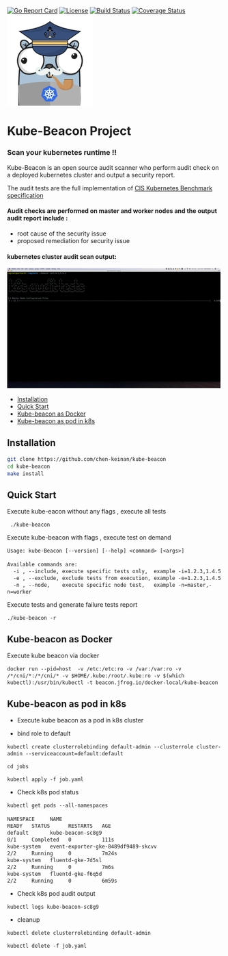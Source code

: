 [![Go Report Card](https://goreportcard.com/badge/github.com/chen-keinan/beacon)](https://goreportcard.com/report/github.com/chen-keinan/beacon)
[![License](https://img.shields.io/badge/License-Apache%202.0-blue.svg)](https://github.com/chen-keinan/beacon/blob/main/LICENSE)
[![Build Status](https://travis-ci.com/chen-keinan/kube-beacon.svg?branch=main)](https://travis-ci.com/chen-keinan/kube-beacon)
[![Coverage Status](https://coveralls.io/repos/github/chen-keinan/kube-beacon/badge.svg?branch=main)](https://coveralls.io/github/chen-keinan/kube-beacon?branch=main)
<br><img src="./pkg/images/beacon-gopher.png" width="200" alt="kube-beacon logo"><br>
# Kube-Beacon Project
###  Scan your kubernetes runtime !!
Kube-Beacon is an open source audit scanner who perform audit check on a deployed kubernetes cluster and output a security report.

The audit tests are the full implementation of [CIS Kubernetes Benchmark specification](https://www.cisecurity.org/benchmark/kubernetes/) <br>

#### Audit checks are performed  on master and worker nodes and the output audit report include :
* root cause of the security issue
* proposed remediation for security issue

#### kubernetes cluster audit scan output: 
![k8s audit](./pkg/images/beacon.gif) 

* [Installation](#installation)
* [Quick Start](#quick-start)
* [Kube-beacon as Docker](#Kube-beacon-as-Docker)
* [Kube-beacon as pod in k8s](#Kube-beacon-as-pod-in-k8s)


## Installation

```sh
git clone https://github.com/chen-keinan/kube-beacon
cd kube-beacon
make install
```


## Quick Start

Execute kube-eacon without any flags , execute all tests

```
 ./kube-beacon 

```

Execute kube-beacon  with flags , execute test on demand

```
Usage: kube-Beacon [--version] [--help] <command> [<args>]

Available commands are:
  -i , --include, execute specific tests only,  example -i=1.2.3,1.4.5
  -e , --exclude, exclude tests from execution, example -e=1.2.3,1.4.5
  -n , --node,    execute specific node test,   example -n=master,-n=worker
```

Execute tests and generate failure tests report

```
./kube-beacon -r
```

## Kube-beacon as Docker

Execute kube beacon via docker 

```
docker run --pid=host  -v /etc:/etc:ro -v /var:/var:ro -v /*/cni/*:/*/cni/* -v $HOME/.kube:/root/.kube:ro -v $(which kubectl):/usr/bin/kubectl -t beacon.jfrog.io/docker-local/kube-beacon
```

## Kube-beacon as pod in k8s

- Execute kube beacon as a pod in k8s cluster

- bind role to default
```
kubectl create clusterrolebinding default-admin --clusterrole cluster-admin --serviceaccount=default:default
```
```
cd jobs
```
```
kubectl apply -f job.yaml
```

- Check k8s pod status
```
kubectl get pods --all-namespaces

NAMESPACE     NAME                                                        READY   STATUS      RESTARTS   AGE
default       kube-beacon-sc8g9                                           0/1     Completed   0          111s
kube-system   event-exporter-gke-8489df9489-skcvv                         2/2     Running     0          7m24s
kube-system   fluentd-gke-7d5sl                                           2/2     Running     0          7m6s
kube-system   fluentd-gke-f6q5d                                           2/2     Running     0          6m59s
```

- Check k8s pod audit output
```
kubectl logs kube-beacon-sc8g9 
```

- cleanup
```
kubectl delete clusterrolebinding default-admin
```
```
kubectl delete -f job.yaml
```
